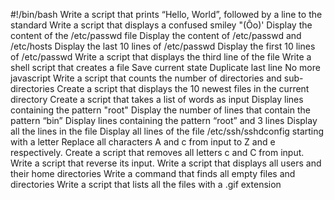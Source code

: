 #!/bin/bash
Write a script that prints “Hello, World”, followed by a line to the standard
Write a script that displays a confused smiley "(Ôo)'
Display the content of the /etc/passwd file
Display the content of /etc/passwd and /etc/hosts
Display the last 10 lines of /etc/passwd
Display the first 10 lines of /etc/passwd
Write a script that displays the third line of the file
Write a shell script that creates a file 
Save current state
Duplicate last line
No more javascript
Write a script that counts the number of directories and sub-directories
Create a script that displays the 10 newest files in the current directory
Create a script that takes a list of words as input 
Display lines containing the pattern "root"
Display the number of lines that contain the pattern “bin”
Display lines containing the pattern “root” and 3 lines
Display all the lines in the file 
Display all lines of the file /etc/ssh/sshdconfig starting with a letter
Replace all characters A and c from input to Z and e respectively.
Create a script that removes all letters c and C from input.
Write a script that reverse its input.
Write a script that displays all users and their home directories
Write a command that finds all empty files and directories 
Write a script that lists all the files with a .gif extension 
